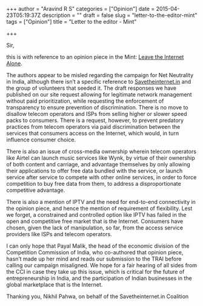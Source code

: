 +++
author = "Aravind R S"
categories = ["Opinion"]
date = 2015-04-23T05:19:37Z
description = ""
draft = false
slug = "letter-to-the-editor-mint"
tags = ["Opinion"]
title = "Letter to the editor - Mint"

+++


Sir, 

this is with reference to an opinion piece in the Mint: <a href=http://www.livemint.com/Opinion/N9AQe5atN8TrfIgAe3iSRJ/Leave-the-Internet-alone.html target=_blank>Leave the Internet Alone</a>. 

The authors appear to be misled regarding the campaign for Net Neutrality in India, although there isn’t a specific reference to <a href=http://www.savetheinternet.in>Savetheinternet.in</a> and the group of volunteers that seeded it. The draft responses we have published on our site request allowing for legitimate network management without paid prioritization, while requesting the enforcement of transparency to ensure prevention of discrimination. There is no move to disallow telecom operators and ISPs from selling higher or slower speed packs to consumers. There is a request, however, to prevent predatory practices from telecom operators via paid discrimination between the services that consumers access on the Internet, which would, in turn influence consumer choice.

There is also an issue of cross-media ownership wherein telecom operators like Airtel can launch music services like Wynk, by virtue of their ownership of both content and carriage, and advantage themselves by only allowing their applications to offer free data bundled with the service, or launch service after service to compete with other online services, in order to force competition to buy free data from them, to address a disproportionate competitive advantage.
 
There is also a mention of IPTV and the need for end-to-end connectivity in the opinion piece, and hence the mention of requirement of flexibility. Lest we forget, a constrained and controlled option like IPTV has failed in the open and competitive free market that is the Internet. Consumers have chosen, given the lack of manipulation, so far, from the access service providers like ISPs and telecom operators.
 
I can only hope that Payal Malik, the head of the economic division of the Competition Commission of India, who co-authored that opinion piece, hasn’t made up her mind and reads our submission to the TRAI before calling our campaign misaligned. We hope for a fair hearing of all sides from the CCI in case they take up this issue, which is critical for the future of entrepreneurship in India, and the participation of Indian businesses in the global marketplace that is the Internet.

Thanking you,
Nikhil Pahwa,
on behalf of the Savetheinternet.in Coalition

